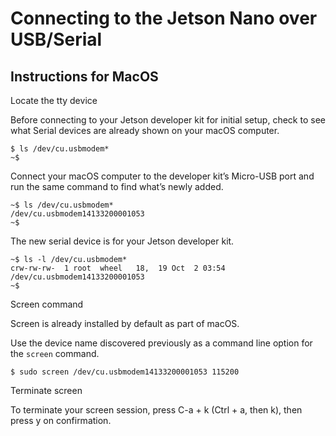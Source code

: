 # Connecting to the Jetson Nano over USB/Serial

## Instructions for MacOS

Locate the tty device

Before connecting to your Jetson developer kit for initial setup, check to see what Serial devices are already shown on your macOS computer.
```
$ ls /dev/cu.usbmodem*
~$
```
Connect your macOS computer to the developer kit’s Micro-USB port and run the same command to find what’s newly added.
```
~$ ls /dev/cu.usbmodem*
/dev/cu.usbmodem14133200001053
~$
```
The new serial device is for your Jetson developer kit.
```
~$ ls -l /dev/cu.usbmodem*
crw-rw-rw-  1 root  wheel   18,  19 Oct  2 03:54 /dev/cu.usbmodem14133200001053
~$
```
Screen command

Screen is already installed by default as part of macOS.

Use the device name discovered previously as a command line option for the `screen` command.
```
$ sudo screen /dev/cu.usbmodem14133200001053 115200
```
Terminate screen

To terminate your screen session, press C-a + k (Ctrl + a, then k), then press y on confirmation.
